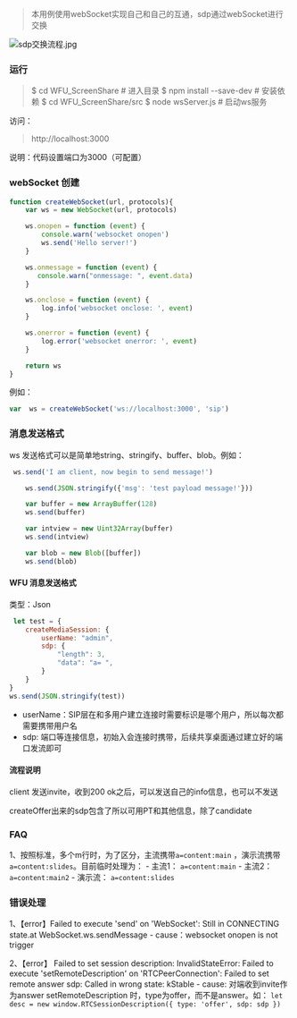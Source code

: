 > 本用例使用webSocket实现自己和自己的互通，sdp通过webSocket进行交换

![sdp交换流程.jpg](https://i.loli.net/2019/11/07/hWglbK1jDJi7THG.jpg)

### 运行

> $ cd WFU_ScreenShare      # 进入目录
> $ npm install --save-dev  # 安装依赖
> $ cd WFU_ScreenShare/src
> $ node wsServer.js        # 启动ws服务

访问：
> http://localhost:3000

说明：代码设置端口为3000（可配置）
    
### webSocket 创建

```javascript
function createWebSocket(url, protocols){
    var ws = new WebSocket(url, protocols)

    ws.onopen = function (event) {
        console.warn('websocket onopen')
        ws.send('Hello server!')
    }

    ws.onmessage = function (event) {
       console.warn("onmessage: ", event.data)
    }

    ws.onclose = function (event) {
        log.info('websocket onclose: ', event)
    }

    ws.onerror = function (event) {
        log.error('websocket onerror: ', event)
    }

    return ws
}
```

例如：
```javascript
var  ws = createWebSocket('ws://localhost:3000', 'sip')
```

### 消息发送格式
    
ws 发送格式可以是简单地string、stringify、buffer、blob。例如：

```javascript
 ws.send('I am client, now begin to send message!')

    ws.send(JSON.stringify({'msg': 'test payload message!'}))

    var buffer = new ArrayBuffer(128)
    ws.send(buffer)

    var intview = new Uint32Array(buffer)
    ws.send(intview)

    var blob = new Blob([buffer])
    ws.send(blob)
```

#### WFU 消息发送格式

类型：Json
```javascript
 let test = {
    createMediaSession: {
        userName: "admin",
        sdp: {
            "length": 3,
            "data": "a= ",
        }
    }
}
ws.send(JSON.stringify(test))
```

- userName：SIP层在和多用户建立连接时需要标识是哪个用户，所以每次都需要携带用户名
- sdp: 端口等连接信息，初始入会连接时携带，后续共享桌面通过建立好的端口发流即可


#### 流程说明

client 发送invite，收到200 ok之后，可以发送自己的info信息，也可以不发送

createOffer出来的sdp包含了所以可用PT和其他信息，除了candidate


### FAQ 

1、按照标准，多个m行时，为了区分，主流携带`a=content:main` ，演示流携带`a=content:slides`。目前临时处理为：
    - 主流1： `a=content:main`
    - 主流2： `a=content:main2`
    - 演示流： `a=content:slides`


### 错误处理

1、【error】Failed to execute 'send' on 'WebSocket': Still in CONNECTING state.at WebSocket.ws.sendMessage
    - cause：websocket onopen is not trigger
    
    
2、【error】 Failed to set session description: InvalidStateError: Failed to execute 'setRemoteDescription' on 'RTCPeerConnection': Failed to set remote answer sdp: Called in wrong state: kStable
    - cause: 对端收到invite作为answer setRemoteDescription 时，type为offer，而不是answer。如：
    ```
    let desc = new window.RTCSessionDescription({ type: 'offer', sdp: sdp })
    ```
    
    
    
    
    
    
    
    
    
    
    
    
    
    
    
    
    